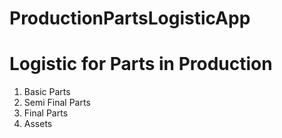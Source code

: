 # ProductionPartsLogisticApp

# Logistic for Parts in Production
1. Basic Parts
2. Semi Final Parts
3. Final Parts
4. Assets
